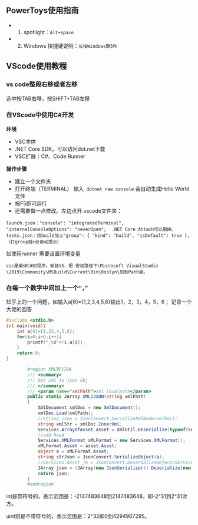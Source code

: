 

## PowerToys使用指南
- 1. spotlight：```Alt+space```
- 2. Windows 快捷键说明：```长按Windows键3秒```


## VScode使用教程

### vs code整段右移或者左移

选中按TAB右移，按SHIFT+TAB左移

### 在VScode中使用C#开发
**环境**
- VSC本体
- .NET Core SDK，可以访问dot.net下载
- VSC扩展：C#、Code Runner

**操作步骤**
- 建立一个文件夹
- 打开终端（TERMINAL） 输入``` dotnet new console``` 会自动生成Hello World文件
- 按F5即可运行 
- 还需要做一点修改。左边点开.vscode文件夹：
```
launch.json："console": "integratedTerminal", "internalConsoleOptions": "neverOpen";  .NET Core Attach可以删掉。
tasks.json：给build加上"group": { "kind": "build", "isDefault": true },（打group就>会自动提示）
```

如使用runner 需要设置环境变量
```
csc是编译C#的程序。安装VS，把 安装路径下\Microsoft VisualStudio
\2019\Community\MSBuild\Current\Bin\Roslyn\加到Path里。
```




### 在每一个数字中间加上一个“，”

知乎上的一个问题，如输入a[6]={1,2,3,4,5,6}输出1，2，3，4，5，6；
记录一个大佬的回答
```C
#include <stdio.h>
int main(void){
    int a[6]={1,23,4,5,6};
    for(i=0;i<6;i++){
        printf(",%d"+!i,a[i]);
    }
    return 0;
}
```
[//]: #(转自知乎:谷雨同学)


```C#
        #region XML转JSON
        /// <summary>
        /// Get xml to json obj
        /// </summary>
        /// <param name="xmlPath">xml localpath</param>
        public static JArray XML2JSON(string xmlPath)
        {
            XmlDocument xmlDoc = new XmlDocument();
            xmlDoc.Load(xmlPath);
            //string json = JsonConvert.SerializeXmlNode(xmlDoc);
            string xmlStr = xmlDoc.InnerXml;
            Services.ArrayOfAsset asset = XmlUtil.Deserialize(typeof(Services.ArrayOfAsset), xmlStr) as Services.ArrayOfAsset;
            //add head 
            Services.XMLFormat xMLFormat = new Services.XMLFormat();
            xMLFormat.Asset = asset.Asset;
            object a = xMLFormat.Asset;
            string strJson = JsonConvert.SerializeObject(a);
            //Services.Asset jo = JsonConvert.DeserializeObject<Services.Asset>(strJson);
            JArray json = (JArray)new JsonSerializer().Deserialize(new JsonTextReader(new StringReader(strJson)));
            return json;
        }
        #endregion
```

int是带符号的，表示范围是：-2147483648到2147483648，即-2^31到2^31次方。

uint则是不带符号的，表示范围是：2^32即0到4294967295。